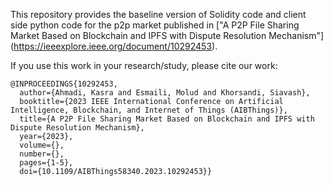 This repository provides the baseline version of Solidity code and client side python code for the p2p market published in ["A P2P File Sharing Market Based on Blockchain and IPFS with Dispute Resolution Mechanism"] (https://ieeexplore.ieee.org/document/10292453).

If you use this work in your research/study, please cite our work:
```
@INPROCEEDINGS{10292453,
  author={Ahmadi, Kasra and Esmaili, Molud and Khorsandi, Siavash},
  booktitle={2023 IEEE International Conference on Artificial Intelligence, Blockchain, and Internet of Things (AIBThings)}, 
  title={A P2P File Sharing Market Based on Blockchain and IPFS with Dispute Resolution Mechanism}, 
  year={2023},
  volume={},
  number={},
  pages={1-5},
  doi={10.1109/AIBThings58340.2023.10292453}}
```
